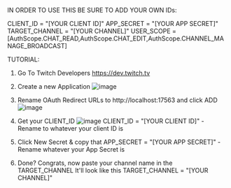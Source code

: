 IN ORDER TO USE THIS BE SURE TO ADD YOUR OWN IDs:

CLIENT_ID = "[YOUR CLIENT ID]"
APP_SECRET = "[YOUR APP SECRET]"
TARGET_CHANNEL = "[YOUR CHANNEL]"
USER_SCOPE = [AuthScope.CHAT_READ,AuthScope.CHAT_EDIT,AuthScope.CHANNEL_MANAGE_BROADCAST]

TUTORIAL:

1) Go To Twitch Developers
https://dev.twitch.tv
2) Create a new Application
![image](https://github.com/user-attachments/assets/432f74e0-a418-49d7-8b5c-15238c06da07)

3) Rename OAuth Redirect URLs to http://localhost:17563 and click ADD
![image](https://github.com/user-attachments/assets/b7a48fe9-4d1c-4f47-bcc7-0f4cec20c5de)

4) Get your CLIENT_ID
![image](https://github.com/user-attachments/assets/509421a6-8856-47ca-a30f-661306f2a59d)
CLIENT_ID = "[YOUR CLIENT ID]" - Rename to whatever your client ID is

6) Click New Secret & copy that
APP_SECRET = "[YOUR APP SECRET]" - Rename whatever your App Secret is

7) Done? Congrats, now paste your channel name in the TARGET_CHANNEL It'll look like this
TARGET_CHANNEL = "[YOUR CHANNEL]"

